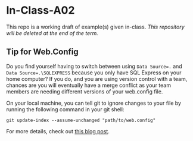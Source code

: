 In-Class-A02
============

This repo is a working draft of example(s) given in-class. *This repository will be deleted at the end of the term.*

## Tip for Web.Config
Do you find yourself having to switch between using `Data Source=.` and `Data Source=.\SQLEXPRESS` because you only have SQL Express on your home computer? If you do, and you are using version control with a team, chances are you will eventually have a merge conflict as your team members are needing different versions of your web.config file.

On your local machine, you can tell git to ignore changes to your file by running the following command in your git shell:

```
git update-index --assume-unchanged "path/to/web.config"
```

For more details, check out [this blog post](http://archive.robwilkerson.org/2010/03/02/git-tip-ignore-changes-to-tracked-files/).

